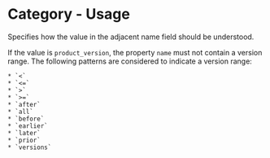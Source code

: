 # Category - Usage

Specifies how the value in the adjacent name field should be understood.

If the value is `product_version`, the property `name` must not contain a version range. The following patterns are considered to indicate a version range:

    * `<`
    * `<=`
    * `>`
    * `>=`
    * `after`
    * `all`
    * `before`
    * `earlier`
    * `later`
    * `prior`
    * `versions`
